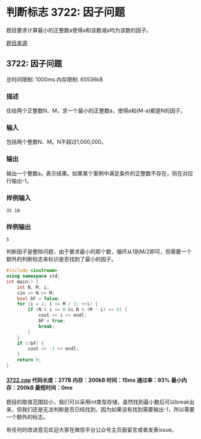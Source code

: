# 判断标志 3722: 因子问题

题目要求计算最小的正整数a使得a和该数减a均为该数的因子。

[题目来源](http://bailian.openjudge.cn/practice/3722/)

## 3722: 因子问题

总时间限制: 1000ms    内存限制: 65536kB

### 描述

任给两个正整数N、M，求一个最小的正整数a，使得a和(M-a)都是N的因子。

### 输入

包括两个整数N、M。N不超过1,000,000。

### 输出

输出一个整数a，表示结果。如果某个案例中满足条件的正整数不存在，则在对应行输出-1。

### 样例输入
```
35 10
```
### 样例输出
```
5
```
判断因子是整除问题，由于要求最小的那个数，循环从1到M/2即可，但需要一个额外的判断标志来标识是否找到了最小的因子。
```cpp
#include <iostream>
using namespace std;
int main() {
	int N, M, i;
	cin >> N >> M;
	bool bF = false;
	for (i = 1; i <= M / 2; ++i) {
		if (N % i == 0 && N % (M - i) == 0) {
			cout << i << endl;
			bF = true;
			break;
		}
	}
	if (!bF) {
		cout << -1 << endl;
	}
	return 0;
}
```
#### [3722.cpp](/Code/3700-3799/3722.cpp) 代码长度：277B 内存：200kB 时间：15ms 通过率：93% 最小内存：200kB  最短时间：0ms

题目的取值范围较小，我们可以采用int类型存储，虽然找到最小数后可以break出来，但我们还是无法判断是否已经找到，因为如果没有找到需要输出-1，所以需要一个额外的标志。

有任何的改进意见欢迎大家在微信平台公众号主页面留言或者发表issue。
